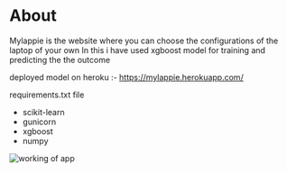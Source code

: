 # About
Mylappie is the website where you can choose the configurations of the laptop of your own
In this i have used xgboost model for training and predicting the the outcome

deployed model on heroku :- https://mylappie.herokuapp.com/

requirements.txt file
* scikit-learn
* gunicorn
* xgboost
* numpy


![working of app](https://drive.google.com/file/d/1akbSheQUVbv58oO3EZYc9w-NtEJoi0kZ/view?usp=sharing)
